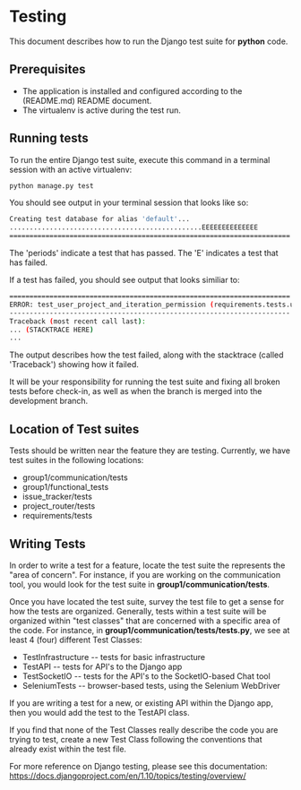 # Testing
This document describes how to run the Django test suite for **python** code.

## Prerequisites
* The application is installed and configured according to the (README.md) README document.
* The virtualenv is active during the test run.

## Running tests
To run the entire Django test suite, execute this command in a terminal session with an active virtualenv:
```bash
python manage.py test
```

You should see output in your terminal session that looks like so:
```bash
Creating test database for alias 'default'...
................................................EEEEEEEEEEEEEE
======================================================================
```

The 'periods' indicate a test that has passed.
The 'E' indicates a test that has failed.

If a test has failed, you should see output that looks similiar to:
```bash
======================================================================
ERROR: test_user_project_and_iteration_permission (requirements.tests.ui.test_user_project_and_iteration_permission.TestUserProjectAndIterationPermission)
----------------------------------------------------------------------
Traceback (most recent call last):
... (STACKTRACE HERE)
...
```

The output describes how the test failed, along with the stacktrace (called 'Traceback') showing how it failed.

It will be your responsibility for running the test suite and fixing all broken tests before check-in, as well as when the branch is merged into the development branch.

## Location of Test suites
Tests should be written near the feature they are testing. Currently, we have test suites in the following locations:
* group1/communication/tests
* group1/functional_tests
* issue_tracker/tests
* project_router/tests
* requirements/tests

## Writing Tests
In order to write a test for a feature, locate the test suite the represents the "area of concern". For instance, if you are working on the communication tool, you would look for the test suite in **group1/communication/tests**.

Once you have located the test suite, survey the test file to get a sense for how the tests are organized. Generally, tests within a test suite will be organized within "test classes" that are concerned with a specific area of the code. For instance, in **group1/communication/tests/tests.py**, we see at least 4 (four) different Test Classes:
* TestInfrastructure -- tests for basic infrastructure
* TestAPI            -- tests for API's to the Django app
* TestSocketIO       -- tests for the API's to the SocketIO-based Chat tool
* SeleniumTests      -- browser-based tests, using the Selenium WebDriver

If you are writing a test for a new, or existing API within the Django app, then you would add the test to the TestAPI class.

If you find that none of the Test Classes really describe the code you are trying to test, create a new Test Class following the conventions that already exist within the test file.

For more reference on Django testing, please see this documentation: https://docs.djangoproject.com/en/1.10/topics/testing/overview/

